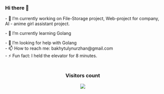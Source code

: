 ### Hi there 👋

<div>
<p> - 🔭 I’m currently working on File-Storage project, Web-project for company, AI - anime girl assistant project. </p>
<p> - 🌱 I’m currently learning Golang </p>
<div> - 🤔 I’m looking for help with Golang <div>
<div> - 📫 How to reach me: bakhytulynurzhan@gmail.com <div>
<div> - ⚡ Fun fact: I held the elevator for 8 minutes. <div>
</div>
<div align="center">
  <br>
    <h3 align="center">Visitors count</h3>
    <p align="center"><img align="center" src="https://count.getloli.com/get/@SameArray?theme=asoul" /></p> 
  <br>
</div>
